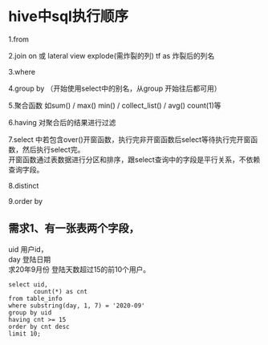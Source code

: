 # hive中sql执行顺序

1.from 

2.join on 或 lateral view explode(需炸裂的列) tf as 炸裂后的列名

3.where

4.group by  （开始使用select中的别名，从group 开始往后都可用）

5.聚合函数 如sum() / max() min() / collect_list() / avg()  count(1)等

6.having 对聚合后的结果进行过滤

7.select 中若包含over()开窗函数，执行完非开窗函数后select等待执行完开窗函数，然后执行select完。   
开窗函数通过表数据进行分区和排序，跟select查询中的字段是平行关系，不依赖查询字段。

8.distinct

9.order by 

## 需求1、有一张表两个字段，
uid 用户id，  
day 登陆日期  
求20年9月份 登陆天数超过15的前10个用户。   
```hql
select uid,
       count(*) as cnt
from table_info
where substring(day, 1, 7) = '2020-09'
group by uid
having cnt >= 15
order by cnt desc
limit 10;
```